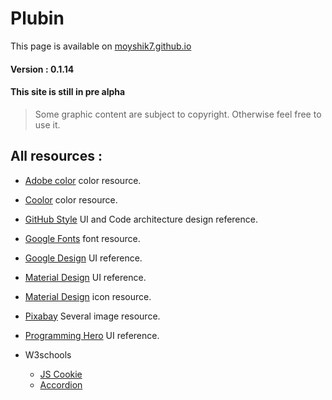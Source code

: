 # Plubin  

This page is available on [moyshik7.github.io](https://moyshik7.github.io/)  

#### Version : 0.1.14  

#### This site is still in pre alpha  

> Some graphic content are subject to copyright. Otherwise feel free to use it.  

## All resources :

- [Adobe color](https://color.adobe.com/) color resource.  

- [Coolor](https://coolors.co/) color resource.  

- [GitHub Style](https://styleguide.github.com/) UI and Code architecture design reference.  

- [Google Fonts](https://fonts.google.com/) font resource.  

- [Google Design](https://design.google/) UI reference.  

- [Material Design](https://material.io/develop/web/) UI reference.  

- [Material Design](https://material.io/resources/icons/) icon resource.  

- [Pixabay](https://pixabay.com/) Several image resource.  

- [Programming Hero](https://play.google.com/store/apps/details?id=com.learnprogramming.codecamp) UI reference.  

- W3schools  

	- [JS Cookie](https://www.w3schools.com/js/js_cookies.asp)  	
  - [Accordion](https://www.w3schools.com/howto/howto_js_accordion.asp)  
